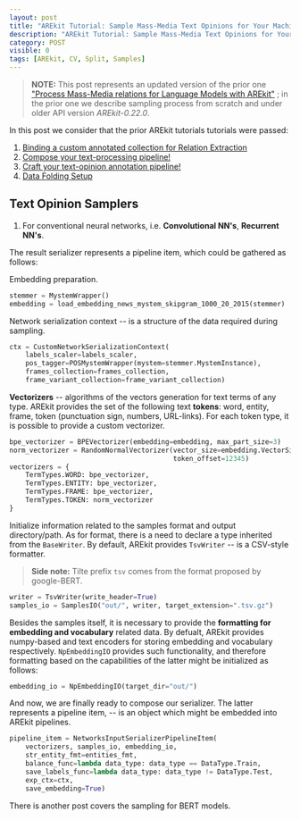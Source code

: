 ```yaml
---
layout: post
title: "AREkit Tutorial: Sample Mass-Media Text Opinions for Your Machine Learning Model"
description: "AREkit Tutorial: Sample Mass-Media Text Opinions for Your Machine Learning Model"
category: POST
visible: 0
tags: [AREkit, CV, Split, Samples]
---
```


<!--more-->

> **NOTE:** This post represents an updated version of the prior one 
>["Process Mass-Media relations for Language Models with AREkit"](https://nicolay-r.github.io/blog/articles/2022-05/process-mass-media-relations-with-arekit)
; in the prior one we describe sampling process from scratch and under older API version *AREkit-0.22.0*.

In this post we consider that the prior AREkit tutorials tutorials were passed:
1. [Binding a custom annotated collection for Relation Extraction](https://nicolay-r.github.io/blog/articles/2022-08/arekit-collection-bind)
2. [Compose your text-processing pipeline!
](https://nicolay-r.github.io/blog/articles/2022-08/arekit-text-parsing-pipeline)
3. [Craft your text-opinion annotation pipeline!](https://nicolay-r.github.io/blog/articles/2022-08/arekit-text-opinion-annotation-pipeline)
4. [Data Folding Setup](https://nicolay-r.github.io/blog/articles/2022-09/arekit-sampling)

## Text Opinion Samplers

1. For conventional neural networks, i.e. **Convolutional NN's**, **Recurrent NN's**.


The result serializer represents a pipeline item, which could be gathered as follows:

Embedding preparation.
```python
stemmer = MystemWrapper()
embedding = load_embedding_news_mystem_skipgram_1000_20_2015(stemmer)
```

Network serialization context -- is a structure of the data required during sampling.
```python
ctx = CustomNetworkSerializationContext(
    labels_scaler=labels_scaler,
    pos_tagger=POSMystemWrapper(mystem=stemmer.MystemInstance),
    frames_collection=frames_collection,
    frame_variant_collection=frame_variant_collection)
```

**Vectorizers** -- algorithms of the vectors generation for text terms of any type.
AREkit provides the set of the following text **tokens**: word, entity, frame, token (punctuation sign, numbers, URL-links).
For each token type, it is possible to provide a custom vectorizer.
```python
bpe_vectorizer = BPEVectorizer(embedding=embedding, max_part_size=3)
norm_vectorizer = RandomNormalVectorizer(vector_size=embedding.VectorSize,
                                         token_offset=12345)
vectorizers = {
    TermTypes.WORD: bpe_vectorizer,
    TermTypes.ENTITY: bpe_vectorizer,
    TermTypes.FRAME: bpe_vectorizer,
    TermTypes.TOKEN: norm_vectorizer
}
```

Initialize information related to the samples format and output directory/path.
As for format, there is a need to declare a type inherited from the `BaseWriter`.
By default, AREkit provides `TsvWriter` -- is a CSV-style formatter.
> **Side note:** Tilte prefix `tsv` comes from the format proposed by google-BERT.
```python
writer = TsvWriter(write_header=True)
samples_io = SamplesIO("out/", writer, target_extension=".tsv.gz")
```

Besides the samples itself, it is necessary to provide the **formatting for embedding and vocabulary** related data.
By defualt, AREkit provides numpy-based and text encoders for storing embedding and vocabulary respectively.
`NpEmbeddingIO` provides such functionality, and therefore formatting based on the capabilities of the latter 
might be initialized as follows:
```python
embedding_io = NpEmbeddingIO(target_dir="out/")
```

And now, we are finally ready to compose our serializer. 
The latter represents a pipeline item, -- is an object which might be embedded into AREkit pipelines.

```python
pipeline_item = NetworksInputSerializerPipelineItem(
    vectorizers, samples_io, embedding_io,
    str_entity_fmt=entities_fmt,
    balance_func=lambda data_type: data_type == DataType.Train,
    save_labels_func=lambda data_type: data_type != DataType.Test,
    exp_ctx=ctx,
    save_embedding=True)
```

There is another post covers the sampling for BERT models.
